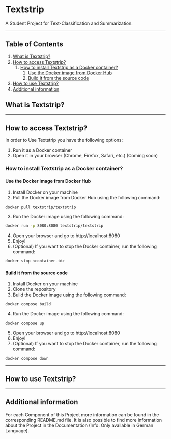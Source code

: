 # Textstrip


A Student Project for Text-Classification and Summarization.

---

## Table of Contents
1. [What is Textstrip?](#what-is-textstrip)
2. [How to access Textstrip?](#how-to-access-textstrip)
    1. [How to install Textstrip as a Docker container?](#how-to-install-textstrip-as-a-docker-container)
        1. [Use the Docker image from Docker Hub](#use-the-docker-image-from-docker-hub)
        2. [Build it from the source code](#build-it-from-the-source-code)
3. [How to use Textstrip?](#how-to-use-textstrip)
4. [Additional information](#additional-information)

## What is Textstrip?


---
## How to access Textstrip?
In order to Use Textstrip you have the following options:

1. Run it as a Docker container
2. Open it in your browser (Chrome, Firefox, Safari, etc.) (Coming soon)

### How to install Textstrip as a Docker container?

#### Use the Docker image from Docker Hub

1. Install Docker on your machine
2. Pull the Docker image from Docker Hub using the following command:
```bash
docker pull textstrip/textstrip
```
3. Run the Docker image using the following command:
```bash
docker run -p 8080:8080 textstrip/textstrip
```
4. Open your browser and go to http://localhost:8080
5. Enjoy!
6. (Optional) If you want to stop the Docker container, run the following command:
```bash
docker stop <container-id>
```

#### Build it from the source code

1. Install Docker on your machine
2. Clone the repository
3. Build the Docker image using the following command:
```bash
docker compose build
```
4. Run the Docker image using the following command:
```bash
docker compose up
```
5. Open your browser and go to http://localhost:8080
6. Enjoy!
7. (Optional) If you want to stop the Docker container, run the following command:
```bash
docker compose down
```
---
## How to use Textstrip?


---
## Additional information
For each Component of this Project more information can be found in the corresponding README.md file.
It is also possible to find more information about the Project in the Documentation (Info: Only available in German Language).